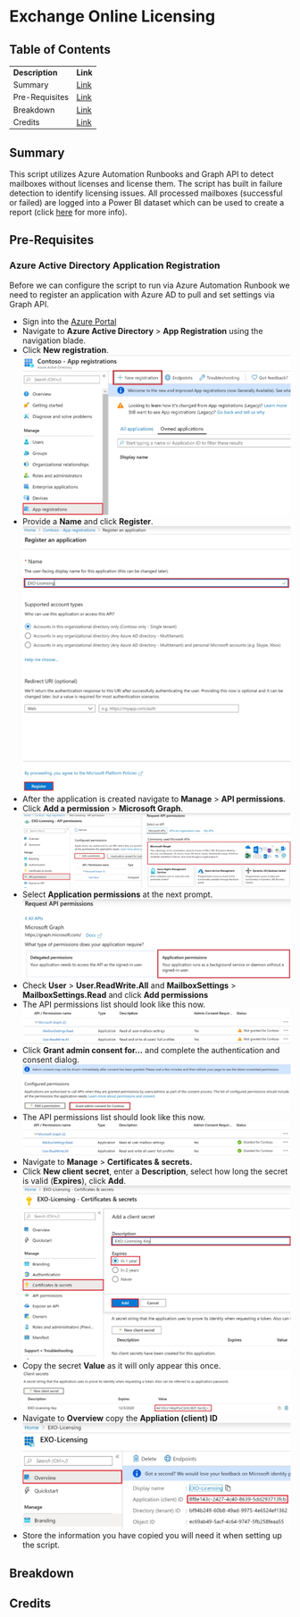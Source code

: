 <h1>Exchange Online Licensing</h1>
<h2>Table of Contents</h2>
<table>
    <tr>
        <td><b>Description</b></td>
        <td><b>Link</b></td>
    </tr>
    <tr>
        <td>Summary</td>
        <td><a href="#summary">Link</a></td>
    </tr>
    <tr>
        <td>Pre-Requisites</td>
        <td><a href="#pre-requisites">Link</a></td>
    </tr>
    <tr>
        <td>Breakdown</td>
        <td><a href="#breakdown">Link</a></td>
    </tr>
    <tr>
        <td>Credits</td>
        <td><a href="#credits">Link</a></td>
    </tr>
</table>
<h2>Summary</h2>
<p>This script utilizes Azure Automation Runbooks and Graph API to detect mailboxes without licenses and license them. The script has built in failure detection to identify licensing issues. All processed mailboxes (successful or failed) are logged into a Power BI dataset which can be used to create a report (click <a href="#prereq-powerbi">here</a> for more info).</p>
<h2>Pre-Requisites</h2>
<h3>Azure Active Directory Application Registration</h3>
<p>Before we can configure the script to run via Azure Automation Runbook we need to register an application with Azure AD to pull and set settings via Graph API.</p>
<ul>
    <li>Sign into the <a href="https://portal.azure.com">Azure Portal</a></li>
    <li>Navigate to <b>Azure Active Directory</b> > <b>App Registration</b> using the navigation blade.</li>
    <li>Click <b>New registration</b>.<br /><img src="/Resources/Powerbi1_thumb1.jpg" /></li>
    <li>Provide a <b>Name</b> and click <b>Register</b>.<br /><img src="/Resources/Powerbi2_thumb1.jpg" /></li>
    <li>After the application is created navigate to <b>Manage</b> > <b>API permissions</b>.</li>
    <li>Click <b>Add a permission</b> > <b>Microsoft Graph</b>.<br /><img src="/Resources/Powerbi3_thumb1.jpg" /></li>
    <li>Select <b>Application permissions</b> at the next prompt.<br /><img src="/Resources/Powerbi4_thumb1.jpg" /></li>
    <li>Check <b>User</b> > <b>User.ReadWrite.All</b> and <b>MailboxSettings</b> > <b>MailboxSettings.Read</b> and click <b>Add permissions</b></li>
    <li>The API permissions list should look like this now.<br /><img src="/Resources/Powerbi5_thumb1.jpg" /></li>
    <li>Click <b>Grant admin consent for...</b> and complete the authentication and consent dialog.<br /><img src="/Resources/Powerbi6_thumb1.jpg" /></li>
    <li>The API permissions list should look like this now.<br /><img src="/Resources/Powerbi7_thumb1.jpg" /></li>
    <li>Navigate to <b>Manage</b> > <b>Certificates & secrets.</b></li>
    <li>Click <b>New client secret</b>, enter a <b>Description</b>, select how long the secret is valid (<b>Expires</b>), click <b>Add</b>.<br /><img src="/Resources/Powerbi8_thumb1.jpg" /></li>
    <li>Copy the secret <b>Value</b> as it will only appear this once.<br /><img src="/Resources/Powerbi9_thumb1.jpg" /></li>
    <li>Navigate to <b>Overview</b> copy the <b>Appliation (client) ID</b><br /><img src="/Resources/Powerbi10_thumb1.jpg" /></li>
    <li>Store the information you have copied you will need it when setting up the script.</li>
</ul>
<h2>Breakdown</h2>
<h2>Credits</h2>